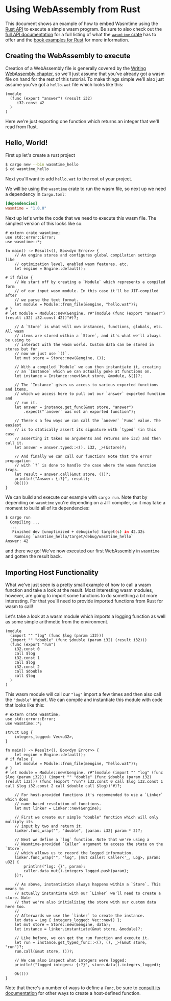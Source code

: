# Using WebAssembly from Rust

This document shows an example of how to embed Wasmtime using the [Rust
API][apidoc] to execute a simple wasm program. Be sure to also check out the
[full API documentation][apidoc] for a full listing of what the [`wasmtime`
crate][wasmtime] has to offer and the [book examples for
Rust](./examples-rust-embed.md) for more information.

[apidoc]: https://bytecodealliance.github.io/wasmtime/api/wasmtime/
[wasmtime]: https://crates.io/crates/wasmtime

## Creating the WebAssembly to execute

Creation of a WebAssembly file is generally covered by the [Writing
WebAssembly chapter](./wasm.md), so we'll just assume that you've already got a
wasm file on hand for the rest of this tutorial. To make things simple we'll
also just assume you've got a `hello.wat` file which looks like this:

```wat
(module
  (func (export "answer") (result i32)
     i32.const 42
  )
)
```

Here we're just exporting one function which returns an integer that we'll read
from Rust.

## Hello, World!

First up let's create a rust project

```sh
$ cargo new --bin wasmtime_hello
$ cd wasmtime_hello
```

Next you'll want to add `hello.wat` to the root of your project.

We will be using the `wasmtime` crate to run the wasm file, so next up we need a
dependency in `Cargo.toml`:

```toml
[dependencies]
wasmtime = "1.0.0"
```

Next up let's write the code that we need to execute this wasm file. The
simplest version of this looks like so:

```rust,no_run
# extern crate wasmtime;
use std::error::Error;
use wasmtime::*;

fn main() -> Result<(), Box<dyn Error>> {
    // An engine stores and configures global compilation settings like
    // optimization level, enabled wasm features, etc.
    let engine = Engine::default();

# if false {
    // We start off by creating a `Module` which represents a compiled form
    // of our input wasm module. In this case it'll be JIT-compiled after
    // we parse the text format.
    let module = Module::from_file(&engine, "hello.wat")?;
# }
# let module = Module::new(&engine, r#"(module (func (export "answer") (result i32) i32.const 42))"#)?;

    // A `Store` is what will own instances, functions, globals, etc. All wasm
    // items are stored within a `Store`, and it's what we'll always be using to
    // interact with the wasm world. Custom data can be stored in stores but for
    // now we just use `()`.
    let mut store = Store::new(&engine, ());

    // With a compiled `Module` we can then instantiate it, creating
    // an `Instance` which we can actually poke at functions on.
    let instance = Instance::new(&mut store, &module, &[])?;

    // The `Instance` gives us access to various exported functions and items,
    // which we access here to pull out our `answer` exported function and
    // run it.
    let answer = instance.get_func(&mut store, "answer")
        .expect("`answer` was not an exported function");

    // There's a few ways we can call the `answer` `Func` value. The easiest
    // is to statically assert its signature with `typed` (in this case
    // asserting it takes no arguments and returns one i32) and then call it.
    let answer = answer.typed::<(), i32, _>(&store)?;

    // And finally we can call our function! Note that the error propagation
    // with `?` is done to handle the case where the wasm function traps.
    let result = answer.call(&mut store, ())?;
    println!("Answer: {:?}", result);
    Ok(())
}
```

We can build and execute our example with `cargo run`. Note that by depending on
`wasmtime` you're depending on a JIT compiler, so it may take a moment to build
all of its dependencies:

```sh
$ cargo run
  Compiling ...
  ...
   Finished dev [unoptimized + debuginfo] target(s) in 42.32s
    Running `wasmtime_hello/target/debug/wasmtime_hello`
Answer: 42
```

and there we go! We've now executed our first WebAssembly in `wasmtime` and
gotten the result back.

## Importing Host Functionality

What we've just seen is a pretty small example of how to call a wasm function
and take a look at the result. Most interesting wasm modules, however, are going
to import some functions to do something a bit more interesting. For that you'll
need to provide imported functions from Rust for wasm to call!

Let's take a look at a wasm module which imports a logging function as well as
some simple arithmetic from the environment.

```wat
(module
  (import "" "log" (func $log (param i32)))
  (import "" "double" (func $double (param i32) (result i32)))
  (func (export "run")
    i32.const 0
    call $log
    i32.const 1
    call $log
    i32.const 2
    call $double
    call $log
  )
)
```

This wasm module will call our `"log"` import a few times and then also call the
`"double"` import. We can compile and instantiate this module with code that
looks like this:

```rust,no_run
# extern crate wasmtime;
use std::error::Error;
use wasmtime::*;

struct Log {
    integers_logged: Vec<u32>,
}

fn main() -> Result<(), Box<dyn Error>> {
    let engine = Engine::default();
# if false {
    let module = Module::from_file(&engine, "hello.wat")?;
# }
# let module = Module::new(&engine, r#"(module (import "" "log" (func $log (param i32))) (import "" "double" (func $double (param i32) (result i32))) (func (export "run") i32.const 0 call $log i32.const 1 call $log i32.const 2 call $double call $log))"#)?;

    // For host-provided functions it's recommended to use a `Linker` which does
    // name-based resolution of functions.
    let mut linker = Linker::new(&engine);

    // First we create our simple "double" function which will only multiply its
    // input by two and return it.
    linker.func_wrap("", "double", |param: i32| param * 2)?;

    // Next we define a `log` function. Note that we're using a
    // Wasmtime-provided `Caller` argument to access the state on the `Store`,
    // which allows us to record the logged information.
    linker.func_wrap("", "log", |mut caller: Caller<'_, Log>, param: u32| {
        println!("log: {}", param);
        caller.data_mut().integers_logged.push(param);
    })?;

    // As above, instantiation always happens within a `Store`. This means to
    // actually instantiate with our `Linker` we'll need to create a store. Note
    // that we're also initializing the store with our custom data here too.
    //
    // Afterwards we use the `linker` to create the instance.
    let data = Log { integers_logged: Vec::new() };
    let mut store = Store::new(&engine, data);
    let instance = linker.instantiate(&mut store, &module)?;

    // Like before, we can get the run function and execute it.
    let run = instance.get_typed_func::<(), (), _>(&mut store, "run")?;
    run.call(&mut store, ())?;

    // We can also inspect what integers were logged:
    println!("logged integers: {:?}", store.data().integers_logged);

    Ok(())
}
```

Note that there's a number of ways to define a `Func`, be sure to [consult its
documentation][`Func`] for other ways to create a host-defined function.

[`Func`]: https://bytecodealliance.github.io/wasmtime/api/wasmtime/struct.Func.html
